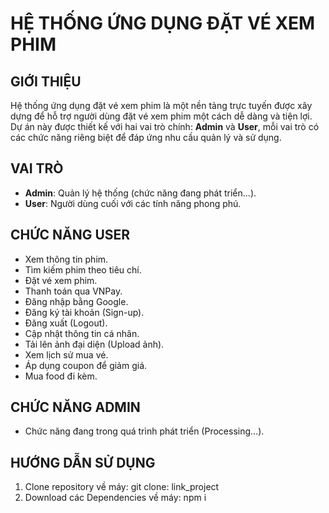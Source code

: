 # **HỆ THỐNG ỨNG DỤNG ĐẶT VÉ XEM PHIM**

## **GIỚI THIỆU**

Hệ thống ứng dụng đặt vé xem phim là một nền tảng trực tuyến được xây dựng để hỗ trợ người dùng đặt vé xem phim một cách dễ dàng và tiện lợi. Dự án này được thiết kế với hai vai trò chính: **Admin** và **User**, mỗi vai trò có các chức năng riêng biệt để đáp ứng nhu cầu quản lý và sử dụng.

## **VAI TRÒ**

- **Admin**: Quản lý hệ thống (chức năng đang phát triển...).
- **User**: Người dùng cuối với các tính năng phong phú.

## **CHỨC NĂNG USER**

- Xem thông tin phim.
- Tìm kiếm phim theo tiêu chí.
- Đặt vé xem phim.
- Thanh toán qua VNPay.
- Đăng nhập bằng Google.
- Đăng ký tài khoản (Sign-up).
- Đăng xuất (Logout).
- Cập nhật thông tin cá nhân.
- Tải lên ảnh đại diện (Upload ảnh).
- Xem lịch sử mua vé.
- Áp dụng coupon để giảm giá.
- Mua food đi kèm.

## **CHỨC NĂNG ADMIN**

- Chức năng đang trong quá trình phát triển (Processing...).

## **HƯỚNG DẪN SỬ DỤNG**

1. Clone repository về máy: git clone: link_project
2. Download các Dependencies về máy: npm i
